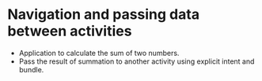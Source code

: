 # Navigation and passing data between activities

- Application to calculate the sum of two numbers.
- Pass the result of summation to another activity using explicit intent and bundle.

